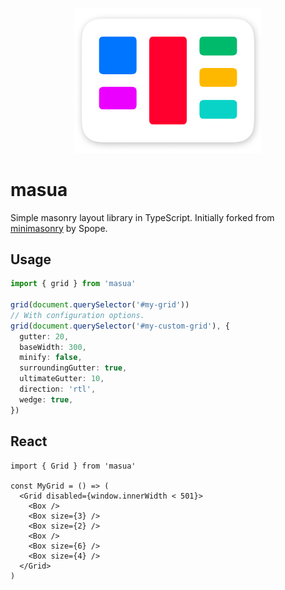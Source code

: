 <p align="center">
  <img src="https://github.com/tobua/masua/raw/main/logo.png" alt="masua" width="300">
</p>

# masua

Simple masonry layout library in TypeScript. Initially forked from [minimasonry](https://github.com/Spope/MiniMasonry.js) by Spope.

## Usage

```ts
import { grid } from 'masua'

grid(document.querySelector('#my-grid'))
// With configuration options.
grid(document.querySelector('#my-custom-grid'), {
  gutter: 20,
  baseWidth: 300,
  minify: false,
  surroundingGutter: true,
  ultimateGutter: 10,
  direction: 'rtl',
  wedge: true,
})
```

## React

```tsx
import { Grid } from 'masua'

const MyGrid = () => (
  <Grid disabled={window.innerWidth < 501}>
    <Box />
    <Box size={3} />
    <Box size={2} />
    <Box />
    <Box size={6} />
    <Box size={4} />
  </Grid>
)
```
